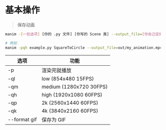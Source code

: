# 基本操作




>保存动画
```sh
manim -[一些选项] [你的 .py 文件] [你写的 Scene 类] --output_file=[你自己定的路径]

# 例如
manim -pqh example.py SquareToCircle --output_file=out/my_animation.mp4 --format gif
```

选项 | 功能
---| ---
-p|渲染完就播放
-ql|low  (854x480 15FPS)
-qm|medium (1280x720 30FPS)
-qh|high (1920x1080 60FPS)
-qp|2k (2560x1440 60FPS)
-qk|4k (3840x2160 60FPS)
--format gif| 保存为 GIF 